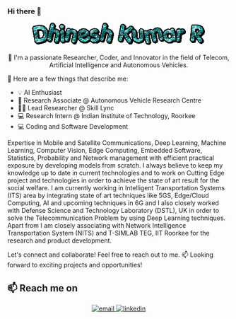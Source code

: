 ### Hi there 👋

<p align="center">
  <img src="https://github.com/DhineshKumarR/DhineshKumarR/blob/main/Dhinesh%20GIF.gif" alt="Dhinesh Kumar R">
</p>
<p align="center">
🌱 I'm a passionate Researcher, Coder, and Innovator in the field of Telecom, Artificial Intelligence and Autonomous Vehicles.

🚀 Here are a few things that describe me:
   - 💡 AI Enthusiast
   - 🔬 Research Associate @ Autonomous Vehicle Research Centre
   - 👨‍💻 Lead Researcher @ Skill Lync 
   - 💻 Research Intern @ Indian Institute of Technology, Roorkee 
   - 💻 Coding and Software Development
</p>
Expertise in Mobile and Satellite Communications, Deep Learning, Machine Learning, Computer Vision, Edge Computing, Embedded Software, Statistics, Probability and Network management with efficient practical exposure by developing models from scratch. I always believe to keep my knowledge up to date in current technologies and to work on Cutting Edge project and technologies in order to achieve the state of art result for the social welfare. I am currently working in Intelligent Transportation Systems (ITS) area by integrating state of art techniques like 5GS, Edge/Cloud Computing, AI and upcoming techniques in 6G and I also closely worked with Defense Science and Technology Laboratory (DSTL), UK in order to solve the Telecommunication Problem by using Deep Learning techniques. Apart from I am closely associating with Network Intelligence Transportation System (NITS) and T-SIMLAB TEG, IIT Roorkee for the research and product development.

Let's connect and collaborate! Feel free to reach out to me. 📫 Looking forward to exciting projects and opportunities!
## 📫  Reach me on
<p align="center">
<a href="mailto:rsdhinesh12@gmail.com">
  <img src="https://www.freepnglogos.com/uploads/logo-gmail-png/logo-gmail-png-gmail-icon-download-png-and-vector-1.png" alt="email" width="100"/>
</a>
  
<a href="https://www.linkedin.com/in/dhinesh-kumar-ravi-ba299787/">
  <img src="https://www.freepnglogos.com/uploads/linkedin-in-logo-png-1.png" alt="linkedin" width="110"/>
</a>
</p>

